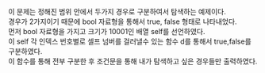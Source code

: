 이 문제는 정해진 범위 안에서 두가지 경우로 구분하여서 탐색하는 예제이다.\
경우가 2가지이기 때문에 bool 자료형을 통해서 true, false 형태로 나타내었다.\
먼저 bool 자료형을 가지고 크기가 10001인 배열 self를 선언하였다.\
이 self 각 인덱스 번호별로 셀프 넘버를 걸러낼수 있는 함수 d를 통해서 true,false를 구분하였다.\
이 함수를 통해 전부 구분한 후 조건문을 통해 내가 탐색하고 싶은 경우들만 출력하였다.
